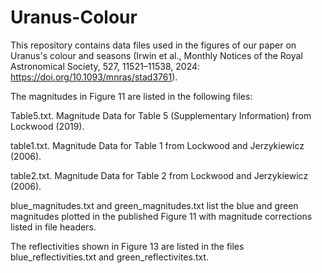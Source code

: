 # Uranus-Colour

This repository contains data files used in the figures of our paper on Uranus's colour and seasons (Irwin et al., Monthly Notices of the Royal Astronomical Society, 527, 11521–11538, 2024: https://doi.org/10.1093/mnras/stad3761).

The magnitudes in Figure 11 are listed in the following files:

Table5.txt. Magnitude Data for Table 5 (Supplementary Information) from Lockwood (2019).

table1.txt. Magnitude Data for Table 1 from Lockwood and Jerzykiewicz (2006).

table2.txt. Magnitude Data for Table 2 from Lockwood and Jerzykiewicz (2006).

blue_magnitudes.txt and green_magnitudes.txt list the blue and green magnitudes plotted in the published Figure 11 with magnitude corrections listed in file headers.

The reflectivities shown in Figure 13 are listed in the files blue_reflectivities.txt and green_reflectivites.txt.
